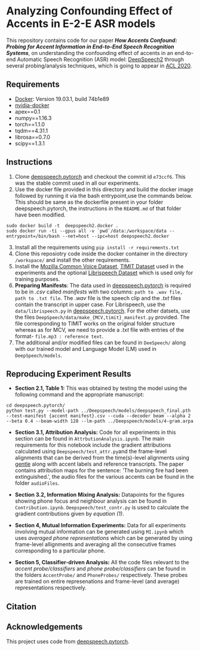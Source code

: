 # Analyzing Confounding Effect of Accents in E-2-E ASR models

This repository contains code for our paper ***How Accents Confound: Probing for Accent Information in End-to-End Speech Recognition Systems***, on understanding the confounding effect of accents in an end-to-end Automatic Speech Recognition (ASR) model: [DeepSpeech2](https://github.com/SeanNaren/deepspeech.pytorch) through several probing/analysis techniques, which is going to appear in [ACL 2020](acl2020.org).

## Requirements
* [Docker](https://docs.docker.com/engine/release-notes/): Version 19.03.1, build 74b1e89
* [nvidia-docker](https://github.com/NVIDIA/nvidia-docker)
* apex==0.1
* numpy==1.16.3
* torch==1.1.0
* tqdm==4.31.1
* librosa==0.7.0
* scipy==1.3.1


## Instructions
1. Clone [deepspeech.pytorch](https://github.com/SeanNaren/deepspeech.pytorch) and checkout the commit id `e73ccf6`. This was the stable commit used in all our experiments.
2. Use the docker file provided in this directory and build the docker image followed by running it via the bash entrypoint,use the commands below. This should be same as the dockerfile present in your folder deepspeech.pytorch, the instructions in the `README.md` of that folder have been modified. 
```
sudo docker build -t  deepspeech2.docker .
sudo docker run -ti --gpus all -v `pwd`/data:/workspace/data --entrypoint=/bin/bash --net=host --ipc=host deepspeech2.docker
```
3. Install all the requirements using `pip install -r requirements.txt`
4. Clone this reposiotry code inside the docker container in the directory `/workspace/` and install the other requirements.
5. Install the [Mozilla Common Voice Dataset](https://voice.mozilla.org/en/datasets), [TIMIT Dataset](https://catalog.ldc.upenn.edu/LDC93S1) used in the experiments and the optional [Librispeech Dataset](www.openslr.org/12/) which is used only for training purposes.
6. **Preparing Manifests**: The data used in [deepspeech.pytorch](https://github.com/SeanNaren/deepspeech.pytorch) is required to be in *.csv* called *manifests* with two columns: `path to .wav file, path to .txt file`. The *.wav* file is the speech clip and the *.txt* files contain the transcript in upper case. For Librispeech, use the `data/librispeech.py` in [deepspeech.pytorch](https://github.com/SeanNaren/deepspeech.pytorch). For the other datsets, use the files `DeepSpeech/data/make_{MCV,timit}_manifest.py` provided. The file corresponding to TIMIT works on the original folder structure whereas as for MCV, we need to provide a *.txt* file with entries of the format- `file.mp3 : reference text`.
7. The additional and/or modified files can be found in `DeeSpeech/` along with our trained model and Language Model (LM) used in `DeepSpeech/models`.

## Reproducing Experiment Results
* **Section 2.1, Table 1:** This was obtained by testing the model using the following command and the appropriate manuscript:
```
cd deepspeech.pytorch/
python test.py --model-path ../Deepspeech/models/deepspeech_final.pth --test-manifest {accent manifest}.csv --cuda --decoder beam --alpha 2 --beta 0.4 --beam-width 128 --lm-path ../Deepspeech/models/4-gram.arpa
```
* **Section 3.1, Attribution Analysis:** Code for all experiments in this section can be found in `AttrbutionAnalysis.ipynb`.
The main requirements for this notebook include the gradient attributions calculated using `Deepspeech/test_attr.py`and the frame-level alignments that can be derived from the time(s)-level alignments using [gentle](https://github.com/lowerquality/gentle) along with accent labels and reference transcripts. The paper contains attribution maps for the sentence: 'The burning fire had been extinguished.', the audio files for the various accents can be found in the folder `audioFiles`.

* **Section 3.2, Information Mixing Analysis:** Datapoints for the figures showing phone focus and neighbour analysis can be found in `Contribution.ipynb`. `Deepspeech/test_contr.py` is used to calculate the gradient contributions given by *equation (1)*.
* **Section 4, Mutual Information Experiments:** Data for all experiments involving mutual information can be generated using `MI.ipynb` which uses *averaged phone representations* which can be generated by using frame-level allignments and averaging all the consecutive frames corresponding to a particular phone.

* **Section 5, Classifier-driven Analysis:** All the code files relevant to the *accent probe/classifiers* and *phone probe/classifiers* can be found in the folders `AccentProbe/` and `PhoneProbes/` respectively. These probes are trained on entire represenations and frame-level (and average) representations respectively. 

## Citation


## Acknowledgements
This project uses code from [deepspeech.pytorch](https://github.com/SeanNaren/deepspeech.pytorch).

